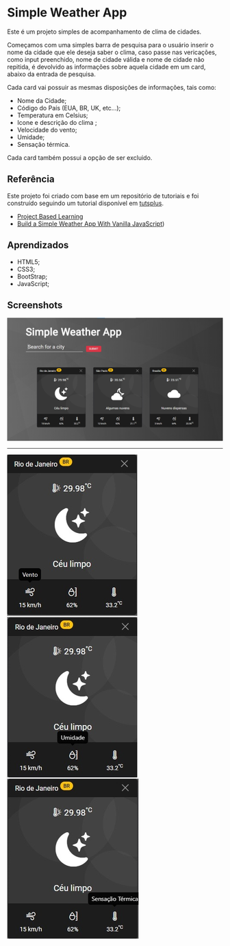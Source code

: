 # Simple Weather App

Este é um projeto simples de acompanhamento de clima de cidades.

Começamos com uma simples barra de pesquisa para o usuário inserir o nome da cidade que ele deseja saber o clima, caso passe nas vericações, como input preenchido, nome de cidade válida e nome de cidade não repitida, é devolvido as informações sobre aquela cidade em um card, abaixo da entrada de pesquisa.

Cada card vai possuir as mesmas disposições de informações, tais como:

- Nome da Cidade;
- Código do País (EUA, BR, UK, etc...);
- Temperatura em Celsius;
- Icone e descrição do clima ;
- Velocidade do vento;
- Umidade;
- Sensação térmica.

Cada card também possui a opção de ser excluido.

## Referência

Este projeto foi criado com base em um repositório de tutoriais e foi construído seguindo um tutorial disponível em [tutsplus](https://tutsplus.com/).

- [Project Based Learning](https://github.com/practical-tutorials/project-based-learning)
- [Build a Simple Weather App With Vanilla JavaScript](https://webdesign.tutsplus.com/tutorials/build-a-simple-weather-app-with-vanilla-javascript--cms-33893))

## Aprendizados

- HTML5;
- CSS3;
- BootStrap;
- JavaScript;

## Screenshots

![FullScreen](./img/fullscreen.jpg)

<hr>

![vento](./img/vento.jpg)
![umidade](./img/umidade.jpg)
![sensação](./img/sensacao.jpg)
